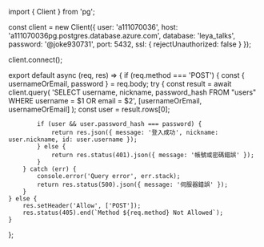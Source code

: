 import { Client } from 'pg';

const client = new Client({
    user: 'a111070036',
    host: 'a111070036pg.postgres.database.azure.com',
    database: 'leya_talks',
    password: '@joke930731',
    port: 5432,
    ssl: { rejectUnauthorized: false }
});

client.connect();

export default async (req, res) => {
    if (req.method === 'POST') {
        const { usernameOrEmail, password } = req.body;
        try {
            const result = await client.query(
                'SELECT username, nickname, password_hash FROM "users" WHERE username = $1 OR email = $2',
                [usernameOrEmail, usernameOrEmail]
            );
            const user = result.rows[0];

            if (user && user.password_hash === password) {
                return res.json({ message: '登入成功', nickname: user.nickname, id: user.username });
            } else {
                return res.status(401).json({ message: '帳號或密碼錯誤' });
            }
        } catch (err) {
            console.error('Query error', err.stack);
            return res.status(500).json({ message: '伺服器錯誤' });
        }
    } else {
        res.setHeader('Allow', ['POST']);
        res.status(405).end(`Method ${req.method} Not Allowed`);
    }
};

